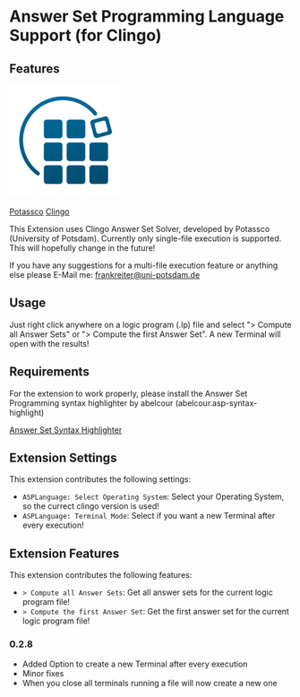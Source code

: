 # Answer Set Programming Language Support (for Clingo)

## Features

![Showcase](https://raw.githubusercontent.com/CaptainUnbrauchbar/asp-language-support/master/images/19286215.png)

[Potassco](https://potassco.org/)            [Clingo](https://potassco.org/clingo/)

This Extension uses Clingo Answer Set Solver, developed by Potassco (University of Potsdam).
Currently only single-file execution is supported. This will hopefully change in the future!

If you have any suggestions for a multi-file execution feature or anything else please E-Mail me: frankreiter@uni-potsdam.de

## Usage

Just right click anywhere on a logic program (.lp) file and select "> Compute all Answer Sets" or "> Compute the first Answer Set".
A new Terminal will open with the results!

## Requirements

For the extension to work properly, please install the Answer Set Programming syntax highlighter by abelcour (abelcour.asp-syntax-highlight)

[Answer Set Syntax Highlighter](https://marketplace.visualstudio.com/items?itemName=abelcour.asp-syntax-highlight)

## Extension Settings

This extension contributes the following settings:

* `ASPLanguage: Select Operating System`: Select your Operating System, so the currect clingo version is used!
* `ASPLanguage: Terminal Mode`: Select if you want a new Terminal after every execution!

## Extension Features

This extension contributes the following features:

* `> Compute all Answer Sets`: Get all answer sets for the current logic program file!
* `> Compute the first Answer Set`: Get the first answer set for the current logic program file!

### 0.2.8

- Added Option to create a new Terminal after every execution
- Minor fixes
- When you close all terminals running a file will now create a new one
